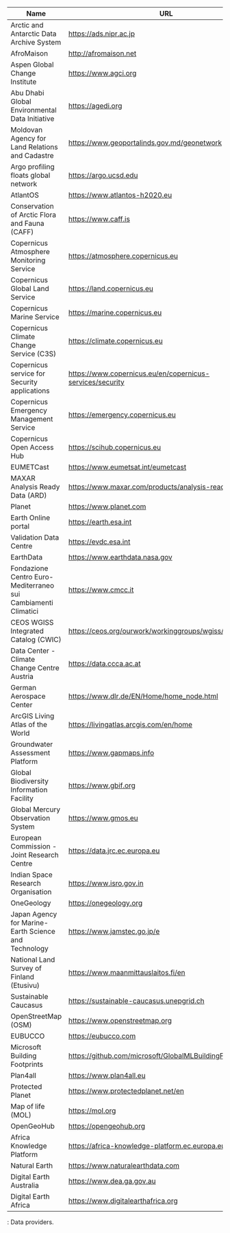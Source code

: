 |  **Name**                                                        | **URL**                                                       |
|  --------------------------------------------------------------- | ------------------------------------------------------------- |
| Arctic and Antarctic Data Archive System                         | <https://ads.nipr.ac.jp>                                      |
|  AfroMaison                                                      | <http://afromaison.net>                                       |
|  Aspen Global Change Institute                                   | <https://www.agci.org>                                        |
|  Abu Dhabi Global Environmental Data Initiative                  | <https://agedi.org>                                           |
|  Moldovan Agency for Land Relations and Cadastre                 | <https://www.geoportalinds.gov.md/geonetwork>                 |
|  Argo profiling floats global network                            | <https://argo.ucsd.edu>                                       |
|  AtlantOS                                                        | <https://www.atlantos-h2020.eu>                               |
|  Conservation of Arctic Flora and Fauna (CAFF)                   | <https://www.caff.is>                                         |
|  Copernicus Atmosphere Monitoring Service                        | <https://atmosphere.copernicus.eu>                            |
|  Copernicus Global Land Service                                  | <https://land.copernicus.eu>                                  |
|  Copernicus Marine Service                                       | <https://marine.copernicus.eu>                                |
|  Copernicus Climate Change Service (C3S)                         | <https://climate.copernicus.eu>                               |
|  Copernicus service for Security applications                    | <https://www.copernicus.eu/en/copernicus-services/security>   |
|  Copernicus Emergency Management Service                         | <https://emergency.copernicus.eu>                             |
|  Copernicus Open Access Hub                                      | <https://scihub.copernicus.eu>                                |
|  EUMETCast                                                       | <https://www.eumetsat.int/eumetcast>                          |
|  MAXAR Analysis Ready Data (ARD)                                 | <https://www.maxar.com/products/analysis-ready-data>          |
|  Planet                                                          | <https://www.planet.com>                                      |
|  Earth Online portal                                             | <https://earth.esa.int>                                       |
|  Validation Data Centre                                          | <https://evdc.esa.int>                                        |
|  EarthData                                                       | <https://www.earthdata.nasa.gov>                              |
|  Fondazione Centro Euro-Mediterraneo sui Cambiamenti Climatici   | <https://www.cmcc.it>                                         |
|  CEOS WGISS Integrated Catalog (CWIC)                            | <https://ceos.org/ourwork/workinggroups/wgiss/access/cwic>    |
|  Data Center - Climate Change Centre Austria                     | <https://data.ccca.ac.at>                                     |
|  German Aerospace Center                                         | <https://www.dlr.de/EN/Home/home_node.html>                   |
|  ArcGIS Living Atlas of the World                                | <https://livingatlas.arcgis.com/en/home>                      |
|  Groundwater Assessment Platform                                 | <https://www.gapmaps.info>                                    |
|  Global Biodiversity Information Facility                        | <https://www.gbif.org>                                        |
|  Global Mercury Observation System                               | <https://www.gmos.eu>                                         |
|  European Commission - Joint Research Centre                     | <https://data.jrc.ec.europa.eu>                               |
|  Indian Space Research Organisation                              | <https://www.isro.gov.in>                                     |
|  OneGeology                                                      | <https://onegeology.org>                                      |
|  Japan Agency for Marine-Earth Science and Technology            | <https://www.jamstec.go.jp/e>                                 |
|  National Land Survey of Finland (Etusivu)                       | <https://www.maanmittauslaitos.fi/en>                         |
|  Sustainable Caucasus                                            | <https://sustainable-caucasus.unepgrid.ch>                    |
|  OpenStreetMap (OSM)                                             | <https://www.openstreetmap.org>                               |
|  EUBUCCO                                                         | <https://eubucco.com>                                         |
|  Microsoft Building Footprints                                   | <https://github.com/microsoft/GlobalMLBuildingFootprints>     | 
|  Plan4all                                                        | <https://www.plan4all.eu>                                     |
|  Protected Planet                                                | <https://www.protectedplanet.net/en>                          |
|  Map of life (MOL)                                               | <https://mol.org>                                             |
|  OpenGeoHub                                                      | <https://opengeohub.org>                                      |
|  Africa Knowledge Platform                                       | <https://africa-knowledge-platform.ec.europa.eu>              | 
|  Natural Earth                                                   | <https://www.naturalearthdata.com>                            |
|  Digital Earth Australia                                         | <https://www.dea.ga.gov.au>                                   |
|  Digital Earth Africa                                            | <https://www.digitalearthafrica.org>                          |

  : Data providers.
